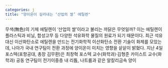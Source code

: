 ```yaml
---
categories: j
title: "양이온이 길러내는 ‘산업의 쌀’ 에틸렌"
---
```

무색(無色)의 기체 에틸렌이 ‘산업의 쌀’이라고 불리는 까닭은 무엇일까? 이는 에틸렌이 플라스틱과 비닐, 합성고무 등 다양한 석유화학 물질의 원료가 되기 때문이다. 최근 석유 대신 이산화탄소로 에틸렌을 만드는 전기화학적 이산화탄소 전환 기술이 화제를 모았는데, 나아가 국내 연구팀이 전환 과정에 양이온이 미치는 영향을 샅샅이 밝혔다. 지난 4일 포스텍(포항공대, 총장 김무환)은 최창혁 포스텍 교수(화학과)·김형준 카이스트 교수(화학과) 공동 연구팀이 전기이중층 내 리튬, 나트륨과 같은 알칼리금속 양이